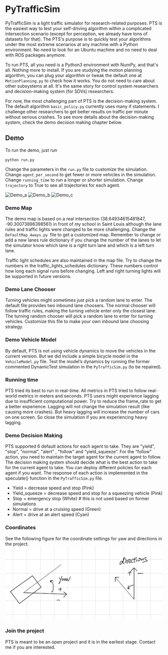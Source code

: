 # PyTrafficSim

PyTrafficSim is a light traffic simulator for research-related purposes. PTS is the easiest way to test your self-driving algorithm within a complicated intersection scenario (except for perception, we already have tons of datasets for that). The PTS's purpose is to quickly test your algorithms under the most extreme scenarios at any machine with a Python environment. No need to look for an Ubuntu machine and no need to deal with ROS packages anymore.

To run PTS, all you need is a Python3 environment with NumPy, and that's all. Nothing more to install. If you are studying the motion planning algorithm, you can plug your algorithm or tweak the default one at `MotionPlanning.py` to check how it works. You do not need to care about other subsystems at all. It's the same story for control system researchers and decision-making system (for SDVs) researchers.

For now, the most challenging part of PTS is the decision-making system. The default algorithm `basic_policy.py` currently uses many if statements. I challenge other researchers to get better results on traffic per minute without serious crashes. To see more details about the decision-making system, check the demo decision making chapter below.

## Demo
To run the demo, just run

```
python run.py
```
Change the parameters in the `run.py` file to customize the simulation. Change `agent_per_second` to get fewer or more vehicles in the simulation. Change `running_time` to run a longer or shorter simulation. Change `trajectory` to True to see all trajectories for each agent.

![Demo_a](images/demo_a.gif)
![Demo_b](images/demo_b.gif)
![Demo_c](images/demo_leftturn.gif)

### Demo Map
The demo map is based on a real intersection (38.64934615481847, -90.30073896398561) in front of my school in Saint Louis although the lane rules and traffic lights were changed to be more challenging. Change the `DefaultMap_4ways.py `file to get a customized map. Remember to change or add a new lanes rule dictionary if you change the number of the lanes to let the simulator know which lane is a right turn lane and which is a left turn lane. 

Traffic light schedules are also maintained in the map file. Try to change the numbers in the traffic_lights_schedules dictionary. These numbers control how long each signal runs before changing. Left and right turning lights will be supported in future versions.

### Demo Lane Chooser
Turning vehicles might sometimes just pick a random lane to enter. The default file provides two inbound lane choosers. The normal chooser will follow traffic rules, making the turning vehicle enter only the closest lane. The turning random chooser will pick a random lane to enter for turning vehicles. Customize this file to make your own inbound lane choosing strategy.    

### Demo Vehicle Model
By default, PTS is not using vehicle dynamics to move the vehicles in the current version. But we did include a simple bicycle model in the `VehicleModel.py` file. Test the model’s dynamics by running the former commented DynamicTest simulation in the `PyTrafficSim.py` (to be repaired).

### Running time
PTS tried its best to run in real-time. All metrics in PTS tried to follow real-world metrics in meters and seconds. PTS users might experience lagging due to insufficient computational power. Try to reduce the frame_rate to get a better experience. Lagging will not change the simulation result (like causing more crashes). But heavy lagging will increase the number of cars on one screen. So close the simulation if you are experiencing heavy lagging.

### Demo Decision Making
PTS supported 6 default actions for each agent to take. They are "yield", "stop", "normal", "alert" , "follow" and “yield_squeeze”. For the “follow” action, you need to maintain the target agent for the current agent to follow. The decision making system should decide what is the best action to take for the current agent to take. You can deploy different policies for each agent if you want. The response of each action is implemented in the speculate() function in the `PyTrafficSim.py` file.

- Yield = decrease speed and stop (Pink)
- Yield_squeeze = decrease speed and stop for a squeezing vehicle (Pink)
- Stop = emergency stop (White)  # this is not used based on former simulations
- Normal = drive at a cruising speed (Green)
- Alert = drive at an alert speed (Cyan)

### Coordinates
See the following figure for the coordinate settings for yaw and directions in the project.
![Coordinates](images/coordinates.png)

### Join the project
PTS is meant to be an open project and it is in the earliest stage. Contact me if you are interested.


